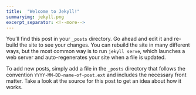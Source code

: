 ```yaml
---
title:  "Welcome to Jekyll!"
summaryimg: jekyll.png
excerpt_separator: <!--more-->
---
```


You’ll find this post in your `_posts` directory. Go ahead and edit it and re-build the site to see your changes. <!--more--> You can rebuild the site in many different ways, but the most common way is to run `jekyll serve`, which launches a web server and auto-regenerates your site when a file is updated.

To add new posts, simply add a file in the `_posts` directory that follows the convention `YYYY-MM-DD-name-of-post.ext` and includes the necessary front matter. Take a look at the source for this post to get an idea about how it works.